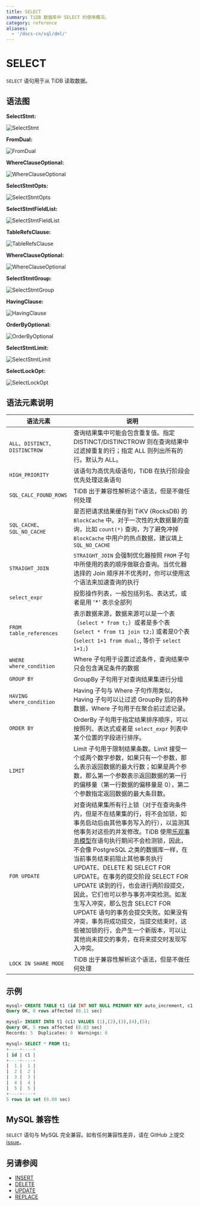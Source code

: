 ```yaml
---
title: SELECT
summary: TiDB 数据库中 SELECT 的使用概况。
category: reference
aliases:
  - '/docs-cn/sql/dml/'
---
```


# SELECT

`SELECT` 语句用于从 TiDB 读取数据。

## 语法图

**SelectStmt:**

![SelectStmt](/media/sqlgram/SelectStmt.png)

**FromDual:**

![FromDual](/media/sqlgram/FromDual.png)

**WhereClauseOptional:**

![WhereClauseOptional](/media/sqlgram/WhereClauseOptional.png)

**SelectStmtOpts:**

![SelectStmtOpts](/media/sqlgram/SelectStmtOpts.png)

**SelectStmtFieldList:**

![SelectStmtFieldList](/media/sqlgram/SelectStmtFieldList.png)

**TableRefsClause:**

![TableRefsClause](/media/sqlgram/TableRefsClause.png)

**WhereClauseOptional:**

![WhereClauseOptional](/media/sqlgram/WhereClauseOptional.png)

**SelectStmtGroup:**

![SelectStmtGroup](/media/sqlgram/SelectStmtGroup.png)

**HavingClause:**

![HavingClause](/media/sqlgram/HavingClause.png)

**OrderByOptional:**

![OrderByOptional](/media/sqlgram/OrderByOptional.png)

**SelectStmtLimit:**

![SelectStmtLimit](/media/sqlgram/SelectStmtLimit.png)

**SelectLockOpt:**

![SelectLockOpt](/media/sqlgram/SelectLockOpt.png)

## 语法元素说明

| 语法元素                           | 说明                                                                                                                                                                                                                                                                                                                                                                                                        |
| ------------------------------ | --------------------------------------------------------------------------------------------------------------------------------------------------------------------------------------------------------------------------------------------------------------------------------------------------------------------------------------------------------------------------------------------------------- |
| `ALL`、`DISTINCT`、`DISTINCTROW` | 查询结果集中可能会包含重复值。指定 DISTINCT/DISTINCTROW 则在查询结果中过滤掉重复的行；指定 ALL 则列出所有的行。默认为 ALL。                                                                                                                                                                                                                                                                                                                             |
| `HIGH_PRIORITY`                | 该语句为高优先级语句，TiDB 在执行阶段会优先处理这条语句                                                                                                                                                                                                                                                                                                                                                                            |
| `SQL_CALC_FOUND_ROWS`          | TiDB 出于兼容性解析这个语法，但是不做任何处理                                                                                                                                                                                                                                                                                                                                                                                 |
| `SQL_CACHE`、`SQL_NO_CACHE`     | 是否把请求结果缓存到 TiKV (RocksDB) 的 `BlockCache` 中。对于一次性的大数据量的查询，比如 `count(*)` 查询，为了避免冲掉 `BlockCache` 中用户的热点数据，建议填上 `SQL_NO_CACHE`                                                                                                                                                                                                                                                                                |
| `STRAIGHT_JOIN`                | `STRAIGHT_JOIN` 会强制优化器按照 `FROM` 子句中所使用的表的顺序做联合查询。当优化器选择的 Join 顺序并不优秀时，你可以使用这个语法来加速查询的执行                                                                                                                                                                                                                                                                                                                   |
| `select_expr`                  | 投影操作列表，一般包括列名、表达式，或者是用 '\*' 表示全部列                                                                                                                                                                                                                                                                                                                                                                       |
| `FROM table_references`        | 表示数据来源，数据来源可以是一个表（`select * from t;`）或者是多个表 (`select * from t1 join t2;`) 或者是0个表 (`select 1+1 from dual;`, 等价于 `select 1+1;`)                                                                                                                                                                                                                                                                             |
| `WHERE where_condition`        | Where 子句用于设置过滤条件，查询结果中只会包含满足条件的数据                                                                                                                                                                                                                                                                                                                                                                         |
| `GROUP BY`                     | GroupBy 子句用于对查询结果集进行分组                                                                                                                                                                                                                                                                                                                                                                                    |
| `HAVING where_condition`       | Having 子句与 Where 子句作用类似，Having 子句可以让过滤 GroupBy 后的各种数据，Where 子句用于在聚合前过滤记录。                                                                                                                                                                                                                                                                                                                                 |
| `ORDER BY`                     | OrderBy 子句用于指定结果排序顺序，可以按照列、表达式或者是 `select_expr` 列表中某个位置的字段进行排序。                                                                                                                                                                                                                                                                                                                                           |
| `LIMIT`                        | Limit 子句用于限制结果条数。Limit 接受一个或两个数字参数，如果只有一个参数，那么表示返回数据的最大行数；如果是两个参数，那么第一个参数表示返回数据的第一行的偏移量（第一行数据的偏移量是 0），第二个参数指定返回数据的最大条目数。                                                                                                                                                                                                                                                                                  |
| `FOR UPDATE`                   | 对查询结果集所有行上锁（对于在查询条件内，但是不在结果集的行，将不会加锁，如事务启动后由其他事务写入的行），以监测其他事务对这些的并发修改。TiDB 使用[乐观事务模型](/reference/transactions/transaction-model.md#事务模型)在语句执行期间不会检测锁，因此，不会像 PostgreSQL 之类的数据库一样，在当前事务结束前阻止其他事务执行 UPDATE、DELETE 和 SELECT FOR UPDATE。在事务的提交阶段 SELECT FOR UPDATE 读到的行，也会进行两阶段提交，因此，它们也可以参与事务冲突检测。如发生写入冲突，那么包含 SELECT FOR UPDATE 语句的事务会提交失败。如果没有冲突，事务将成功提交，当提交结束时，这些被加锁的行，会产生一个新版本，可以让其他尚未提交的事务，在将来提交时发现写入冲突。 |
| `LOCK IN SHARE MODE`           | TiDB 出于兼容性解析这个语法，但是不做任何处理                                                                                                                                                                                                                                                                                                                                                                                 |


## 示例

```sql
mysql> CREATE TABLE t1 (id INT NOT NULL PRIMARY KEY auto_increment, c1 INT NOT NULL);
Query OK, 0 rows affected (0.11 sec)

mysql> INSERT INTO t1 (c1) VALUES (1),(2),(3),(4),(5);
Query OK, 5 rows affected (0.03 sec)
Records: 5  Duplicates: 0  Warnings: 0

mysql> SELECT * FROM t1;
+----+----+
| id | c1 |
+----+----+
|  1 |  1 |
|  2 |  2 |
|  3 |  3 |
|  4 |  4 |
|  5 |  5 |
+----+----+
5 rows in set (0.00 sec)
```

## MySQL 兼容性

`SELECT` 语句与 MySQL 完全兼容。如有任何兼容性差异，请在 GitHub 上提交 [issue](/report-issue.md)。

## 另请参阅

* [INSERT](/reference/sql/statements/insert.md)
* [DELETE](/reference/sql/statements/delete.md)
* [UPDATE](/reference/sql/statements/update.md)
* [REPLACE](/reference/sql/statements/replace.md)